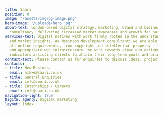```yaml
---
title: Saari
position: 0
image: "/assets/img/og-image.png"
hero-image: "/uploads/hero.jpg"
about-text: London-based digital strategy, marketing, brand and business development
  consultancy, delivering increased market awareness and growth for our clients.
services-text: Digital natives with work firmly rooted in the understanding of data
  and market insights. As business development consultants we are able to advise on
  all online requirements, from copyright and intellectual property — to communications
  and appropriate web infrastructure. We work towards clear and defined key performance
  indicators assisting clients to attain their long-term goals and bring real value.
contact-text: Please contact us for enquiries to discuss ideas, projects or collaborations.
contacts:
- title: New Business
  email: nikke@saari.co.uk
- title: General Enquiries
  email: info@saari.co.uk
- title: Internships / Careers
  email: info@saari.co.uk
navigation-light: true
Digital agency: Digital marketing
layout: index
---
```


